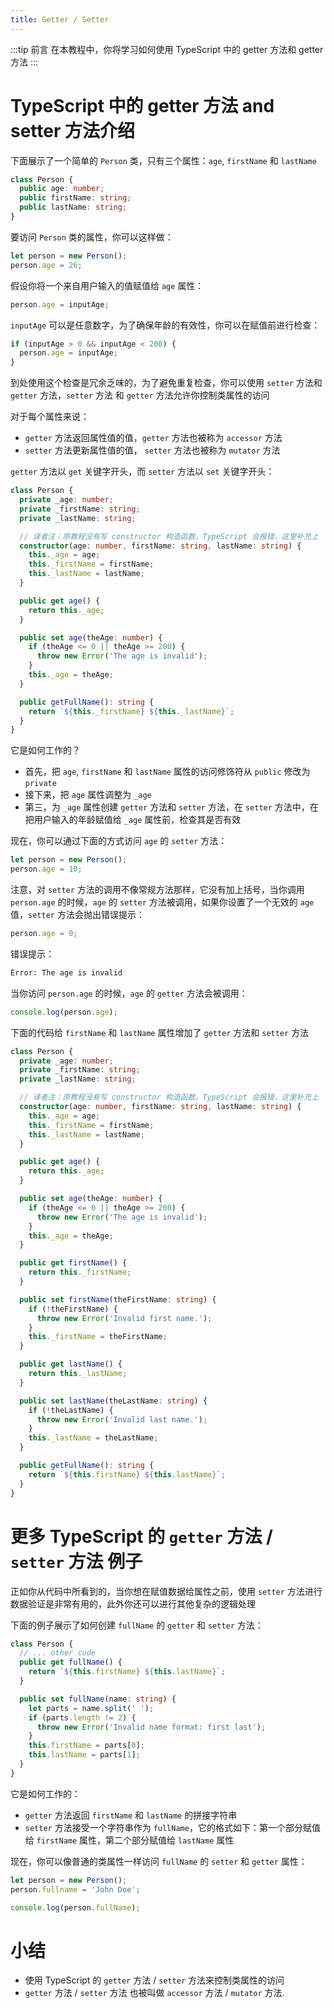 ```yaml
---
title: Getter / Setter
---
```


:::tip 前言
在本教程中，你将学习如何使用 TypeScript 中的 getter 方法和 getter 方法
:::

# TypeScript 中的 getter 方法 and setter 方法介绍

下面展示了一个简单的 `Person` 类，只有三个属性：`age`, `firstName` 和 `lastName`

```ts
class Person {
  public age: number;
  public firstName: string;
  public lastName: string;
}
```

要访问 `Person` 类的属性，你可以这样做：

```ts
let person = new Person();
person.age = 26;
```

假设你将一个来自用户输入的值赋值给 `age` 属性：

```ts
person.age = inputAge;
```

`inputAge` 可以是任意数字，为了确保年龄的有效性，你可以在赋值前进行检查：

```ts
if (inputAge > 0 && inputAge < 200) {
  person.age = inputAge;
}
```

到处使用这个检查是冗余乏味的，为了避免重复检查，你可以使用 `setter` 方法和 `getter` 方法，`setter` 方法 和 `getter` 方法允许你控制类属性的访问

对于每个属性来说：

- `getter` 方法返回属性值的值，`getter` 方法也被称为 `accessor` 方法
- `setter` 方法更新属性值的值， `setter` 方法也被称为 `mutator` 方法

`getter` 方法以 `get` 关键字开头，而 `setter` 方法以 `set` 关键字开头：

```ts
class Person {
  private _age: number;
  private _firstName: string;
  private _lastName: string;

  // 译者注：原教程没有写 constructor 构造函数，TypeScript 会报错，这里补充上
  constructor(age: number, firstName: string, lastName: string) {
    this._age = age;
    this._firstName = firstName;
    this._lastName = lastName;
  }

  public get age() {
    return this._age;
  }

  public set age(theAge: number) {
    if (theAge <= 0 || theAge >= 200) {
      throw new Error('The age is invalid');
    }
    this._age = theAge;
  }

  public getFullName(): string {
    return `${this._firstName} ${this._lastName}`;
  }
}
```

它是如何工作的？

- 首先，把 `age`, `firstName` 和 `lastName` 属性的访问修饰符从 `public` 修改为 `private`
- 接下来，把 `age` 属性调整为 `_age`
- 第三，为 `_age` 属性创建 `getter` 方法和 `setter` 方法，在 `setter` 方法中，在把用户输入的年龄赋值给 `_age` 属性前，检查其是否有效

现在，你可以通过下面的方式访问 `age` 的 `setter` 方法：

```ts
let person = new Person();
person.age = 10;
```

注意，对 `setter` 方法的调用不像常规方法那样，它没有加上括号，当你调用 `person.age` 的时候，`age` 的 `setter` 方法被调用，如果你设置了一个无效的 `age` 值，`setter` 方法会抛出错误提示：

```ts
person.age = 0;
```

错误提示：

```sh
Error: The age is invalid
```

当你访问 `person.age` 的时候，`age` 的 `getter` 方法会被调用：

```ts
console.log(person.age);
```

下面的代码给 `firstName` 和 `lastName` 属性增加了 `getter` 方法和 `setter` 方法

```ts
class Person {
  private _age: number;
  private _firstName: string;
  private _lastName: string;

  // 译者注：原教程没有写 constructor 构造函数，TypeScript 会报错，这里补充上
  constructor(age: number, firstName: string, lastName: string) {
    this._age = age;
    this._firstName = firstName;
    this._lastName = lastName;
  }

  public get age() {
    return this._age;
  }

  public set age(theAge: number) {
    if (theAge <= 0 || theAge >= 200) {
      throw new Error('The age is invalid');
    }
    this._age = theAge;
  }

  public get firstName() {
    return this._firstName;
  }

  public set firstName(theFirstName: string) {
    if (!theFirstName) {
      throw new Error('Invalid first name.');
    }
    this._firstName = theFirstName;
  }

  public get lastName() {
    return this._lastName;
  }

  public set lastName(theLastName: string) {
    if (!theLastName) {
      throw new Error('Invalid last name.');
    }
    this._lastName = theLastName;
  }

  public getFullName(): string {
    return `${this.firstName} ${this.lastName}`;
  }
}
```

# 更多 TypeScript 的 `getter` 方法 / `setter` 方法 例子

正如你从代码中所看到的，当你想在赋值数据给属性之前，使用 `setter` 方法进行数据验证是非常有用的，此外你还可以进行其他复杂的逻辑处理

下面的例子展示了如何创建 `fullName` 的 `getter` 和 `setter` 方法：

```ts
class Person {
  // ... other code
  public get fullName() {
    return `${this.firstName} ${this.lastName}`;
  }

  public set fullName(name: string) {
    let parts = name.split(' ');
    if (parts.length != 2) {
      throw new Error('Invalid name format: first last');
    }
    this.firstName = parts[0];
    this.lastName = parts[1];
  }
}
```

它是如何工作的：

- `getter` 方法返回 `firstName` 和 `lastName` 的拼接字符串
- `setter` 方法接受一个字符串作为 `fullName`，它的格式如下：第一个部分赋值给 `firstName` 属性，第二个部分赋值给 `lastName` 属性

现在，你可以像普通的类属性一样访问 `fullName` 的 `setter` 和 `getter` 属性：

```ts
let person = new Person();
person.fullname = 'John Doe';

console.log(person.fullName);
```

# 小结

- 使用 TypeScript 的 `getter` 方法 / `setter` 方法来控制类属性的访问
- `getter` 方法 / `setter` 方法 也被叫做 `accessor` 方法 / `mutator` 方法.
